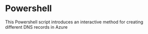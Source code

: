 # Powershell
This Powershell script introduces an interactive method for creating different DNS records in Azure
